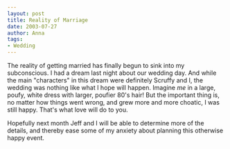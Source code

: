 ```yaml
---
layout: post
title: Reality of Marriage
date: 2003-07-27
author: Anna
tags:
- Wedding
---
```


<p>The reality of getting married has finally begun to sink into my
subconscious. I had a dream last night about our wedding day. And while
the main "characters" in this dream were definitely Scruffy and I,  the
wedding was nothing like what I hope will happen. Imagine <i>me</i> in
a large, poufy, white dress with larger, poufier 80's hair! But the
important thing is, no matter how things went wrong, and grew more and
more choatic, I was still happy. That's what love will do to you.</p>
<p>Hopefully next month Jeff and I will be able to determine more of
the details, and thereby ease some of my anxiety about planning this
otherwise happy event. </p>